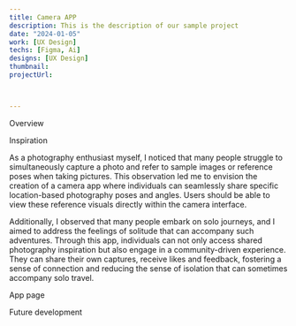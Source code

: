 ```yaml
---
title: Camera APP
description: This is the description of our sample project
date: "2024-01-05"
work: [UX Design]
techs: [Figma, Ai]
designs: [UX Design]
thumbnail: 
projectUrl: 



---
```

 

Overview

Inspiration

As a photography enthusiast myself, I noticed that many people struggle to simultaneously capture a photo and refer to sample images or reference poses when taking pictures. This observation led me to envision the creation of a camera app where individuals can seamlessly share specific location-based photography poses and angles. Users should be able to view these reference visuals directly within the camera interface.

Additionally, I observed that many people embark on solo journeys, and I aimed to address the feelings of solitude that can accompany such adventures. Through this app, individuals can not only access shared photography inspiration but also engage in a community-driven experience. They can share their own captures, receive likes and feedback, fostering a sense of connection and reducing the sense of isolation that can sometimes accompany solo travel.

App page

Future development